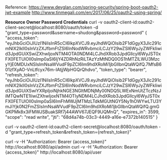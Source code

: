 Reference:
https://www.devglan.com/spring-security/spring-boot-oauth2-jwt-example
http://www.tinmegali.com/en/2017/06/25/oauth2-using-spring/

**Resource Owner Password Credentials**
curl -v oauth2-client-id:oauth2-client-secret@localhost:8080/oauth/token -d "grant_type=password&username=shudong&password=password"
{
    "access_token": "eyJhbGciOiJIUzI1NiIsInR5cCI6IkpXVCJ9.eyJhdWQiOlsib2F1dGgyX3Jlc291cmNlX2lkIl0sInVzZXJfbmFtZSI6InNodWRvbmciLCJzY29wZSI6WyJyZWFkIiwid3JpdGUiXSwiZXhwIjoxNTM4OTA0NDM4LCJhdXRob3JpdGllcyI6WyJST0xFX0FETUlOIl0sImp0aSI6IjY4ZDRhNzRiLTAzYzMtNDQ0OS1hMTZlLWU3MzcyYjE0MDUxNSIsImNsaWVudF9pZCI6Im9hdXRoMi1jbGllbnQtaWQifQ.7MfsB601zfXyAO-VnLtfcyx76m-IAtjjWpHGQrQhdvo",
    "token_type": "bearer",
    "refresh_token": "eyJhbGciOiJIUzI1NiIsInR5cCI6IkpXVCJ9.eyJhdWQiOlsib2F1dGgyX3Jlc291cmNlX2lkIl0sInVzZXJfbmFtZSI6InNodWRvbmciLCJzY29wZSI6WyJyZWFkIiwid3JpdGUiXSwiYXRpIjoiNjhkNGE3NGItMDNjMy00NDQ5LWExNmUtZTczNzJiMTQwNTE1IiwiZXhwIjoxNTM4OTIyNDM4LCJhdXRob3JpdGllcyI6WyJST0xFX0FETUlOIl0sImp0aSI6ImFhMWJjMTMzLTdkMGUtNGY5Ny1hOWYwLTU3YmJiYjk0N2FmZSIsImNsaWVudF9pZCI6Im9hdXRoMi1jbGllbnQtaWQifQ.gmGGKPMk8x3iFMWJSBuakSRf7j44AWV67JEQF9UQMnQ",
    "expires_in": 3599,
    "scope": "read write",
    "jti": "68d4a74b-03c3-4449-a16e-e7372b140515"
}

curl -v oauth2-client-id:oauth2-client-secret@localhost:8080/oauth/token -d "grant_type=refresh_token&refresh_token={refresh_token}"

curl -v -H "Authorization: Bearer {access_token}" http://localhost:8080/api/admin
curl -v -H "Authorization: Bearer {access_token}" http://localhost:8080/api/user
